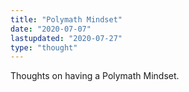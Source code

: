 ```yaml
---
title: "Polymath Mindset"
date: "2020-07-07"
lastupdated: "2020-07-27"
type: "thought"
---
```


Thoughts on having a Polymath Mindset.
